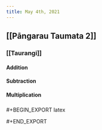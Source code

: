 ```yaml
---
title: May 4th, 2021
---
```


## [[Pāngarau Taumata 2]]
### [[Taurangi]]
#### Addition
#### Subtraction
#### Multiplication
##### 
#+BEGIN_EXPORT latex

#+END_EXPORT
#####
